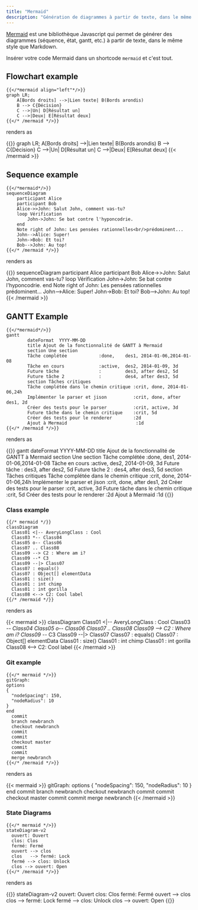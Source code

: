 ```yaml
---
title: "Mermaid"
description: "Génération de diagrammes à partir de texte, dans le même style que Markdown"
---
```


[Mermaid](https://mermaidjs.github.io/) est une bibliothèque Javascript qui permet de générer des diagrammes (séquence, état, gantt, etc.) à partir de texte, dans le même style que Markdown.

Insérer votre code Mermaid dans un shortcode `mermaid` et c'est tout.

## Flowchart example

    {{</*mermaid align="left"*/>}}
    graph LR;
        A[Bords droits] -->|Lien texte| B(Bords arondis)
        B --> C{Décision}
        C -->|Un| D[Résultat un]
        C -->|Deux| E[Résultat deux]
    {{</* /mermaid */>}}

renders as

{{<mermaid align="left">}}
graph LR;
A[Bords droits] -->|Lien texte| B(Bords arondis)
B --> C{Décision}
C -->|Un| D[Résultat un]
C -->|Deux| E[Résultat deux]
{{< /mermaid >}}

## Sequence example

    {{</*mermaid*/>}}
    sequenceDiagram
        participant Alice
        participant Bob
        Alice->>John: Salut John, comment vas-tu?
        loop Vérification
            John->John: Se bat contre l'hyponcodrie.
        end
        Note right of John: Les pensées rationnelles<br/>prédominent...
        John-->Alice: Super!
        John->Bob: Et toi?
        Bob-->John: Au top!
    {{</* /mermaid */>}}

renders as

{{<mermaid>}}
sequenceDiagram
participant Alice
participant Bob
Alice->>John: Salut John, comment vas-tu?
loop Vérification
John->John: Se bat contre l'hyponcodrie.
end
Note right of John: Les pensées rationnelles<br/>prédominent...
John-->Alice: Super!
John->Bob: Et toi?
Bob-->John: Au top!
{{< /mermaid >}}

## GANTT Example

    {{</*mermaid*/>}}
    gantt
            dateFormat  YYYY-MM-DD
            title Ajout de la fonctionnalité de GANTT à Mermaid
            section Une section
            Tâche complétée            :done,    des1, 2014-01-06,2014-01-08
            Tâche en cours             :active,  des2, 2014-01-09, 3d
            Future tâche               :         des3, after des2, 5d
            Future tâche 2             :         des4, after des3, 5d
            section Tâches critiques
            Tâche complétée dans le chemin critique :crit, done, 2014-01-06,24h
            Implémenter le parser et jison          :crit, done, after des1, 2d
            Créer des tests pour le parser          :crit, active, 3d
            Future tâche dans le chemin critique    :crit, 5d
            Créer des tests pour le renderer        :2d
            Ajout à Mermaid                          :1d
    {{</* /mermaid */>}}

renders as

{{<mermaid>}}
gantt
dateFormat YYYY-MM-DD
title Ajout de la fonctionnalité de GANTT à Mermaid
section Une section
Tâche complétée :done, des1, 2014-01-06,2014-01-08
Tâche en cours :active, des2, 2014-01-09, 3d
Future tâche : des3, after des2, 5d
Future tâche 2 : des4, after des3, 5d
section Tâches critiques
Tâche complétée dans le chemin critique :crit, done, 2014-01-06,24h
Implémenter le parser et jison :crit, done, after des1, 2d
Créer des tests pour le parser :crit, active, 3d
Future tâche dans le chemin critique :crit, 5d
Créer des tests pour le renderer :2d
Ajout à Mermaid :1d
{{</mermaid>}}

### Class example

    {{/* mermaid */}}
    classDiagram
      Class01 <|-- AveryLongClass : Cool
      Class03 *-- Class04
      Class05 o-- Class06
      Class07 .. Class08
      Class09 --> C2 : Where am i?
      Class09 --* C3
      Class09 --|> Class07
      Class07 : equals()
      Class07 : Object[] elementData
      Class01 : size()
      Class01 : int chimp
      Class01 : int gorilla
      Class08 <--> C2: Cool label
    {{/* /mermaid */}}

renders as

{{< mermaid >}}
classDiagram
Class01 <|-- AveryLongClass : Cool
Class03 _-- Class04
Class05 o-- Class06
Class07 .. Class08
Class09 --> C2 : Where am i?
Class09 --_ C3
Class09 --|> Class07
Class07 : equals()
Class07 : Object[] elementData
Class01 : size()
Class01 : int chimp
Class01 : int gorilla
Class08 <--> C2: Cool label
{{< /mermaid >}}

### Git example

    {{</* mermaid */>}}
    gitGraph:
    options
    {
      "nodeSpacing": 150,
      "nodeRadius": 10
    }
    end
      commit
      branch newbranch
      checkout newbranch
      commit
      commit
      checkout master
      commit
      commit
      merge newbranch
    {{</* /mermaid */>}}

renders as

{{< mermaid >}}
gitGraph:
options
{
"nodeSpacing": 150,
"nodeRadius": 10
}
end
commit
branch newbranch
checkout newbranch
commit
commit
checkout master
commit
commit
merge newbranch
{{< /mermaid >}}

### State Diagrams

    {{</* mermaid */>}}
    stateDiagram-v2
      ouvert: Ouvert
      clos: Clos
      fermé: Fermé
      ouvert --> clos
      clos   --> fermé: Lock
      fermé --> clos: Unlock
      clos --> ouvert: Open
    {{</* /mermaid */>}}

renders as

{{<mermaid>}}
stateDiagram-v2
ouvert: Ouvert
clos: Clos
fermé: Fermé
ouvert --> clos
clos --> fermé: Lock
fermé --> clos: Unlock
clos --> ouvert: Open
{{</mermaid>}}
